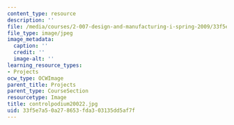 ```yaml
---
content_type: resource
description: ''
file: /media/courses/2-007-design-and-manufacturing-i-spring-2009/33f5e7a50a278653fda303135dd5af7f_controlpodium20022.jpg
file_type: image/jpeg
image_metadata:
  caption: ''
  credit: ''
  image-alt: ''
learning_resource_types:
- Projects
ocw_type: OCWImage
parent_title: Projects
parent_type: CourseSection
resourcetype: Image
title: controlpodium20022.jpg
uid: 33f5e7a5-0a27-8653-fda3-03135dd5af7f
---
```

